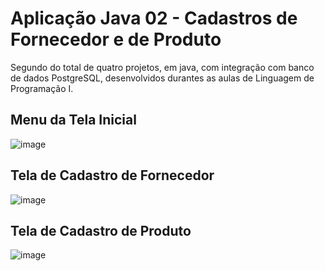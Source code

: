 # Aplicação Java 02 - Cadastros de Fornecedor e de Produto
Segundo do total de quatro projetos, em java, com integração com banco de dados PostgreSQL, desenvolvidos durantes as aulas de Linguagem de Programação I.
 
## Menu da Tela Inicial
![image](https://github.com/LeonardoSanga/AplicacaoJava02_CadastroClienteFornecedor/assets/100099053/030a49ee-1413-4f51-bde2-b604b6cd565a)

## Tela de Cadastro de Fornecedor
![image](https://github.com/LeonardoSanga/AplicacaoJava02_CadastroClienteFornecedor/assets/100099053/21f2d28a-ad74-4779-8ce5-ddb1c8810c23)

## Tela de Cadastro de Produto
![image](https://github.com/LeonardoSanga/AplicacaoJava02_CadastroClienteFornecedor/assets/100099053/e56bf51b-ab13-4c83-b21f-579868593fed)
